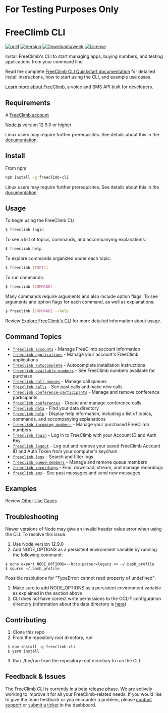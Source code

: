 # For Testing Purposes Only
# FreeClimb CLI
[![oclif](https://img.shields.io/badge/cli-oclif-brightgreen.svg)](https://oclif.io) [![Version](https://img.shields.io/npm/v/freeclimb-cli.svg)](https://npmjs.org/package/freeclimb-cli) [![Downloads/week](https://img.shields.io/npm/dw/freeclimb-cli.svg)](https://npmjs.org/package/freeclimb-cli) [![License](https://img.shields.io/npm/l/freeclimb-cli.svg)](https://github.com/FreeClimbAPI/freeclimb-cli/blob/master/package.json)

Install FreeClimb's CLI to start managing apps, buying numbers, and testing applications from your command line.

Read the complete [FreeClimb CLI Quickstart documentation](https://docs.freeclimb.com/docs/freeclimb-cli-quickstart) for detailed install instructions, how to start using the CLI, and example use cases.

[Learn more about FreeClimb](https://www.freeclimb.com/), a voice and SMS API built for developers.

## Requirements
A [FreeClimb account](https://freeclimb.com/dashboard/)

[Node.js](https://nodejs.org/en/download/) version 12.9.0 or higher

Linux users may require further prerequisites. See details about this in the [documentation](https://docs.freeclimb.com/docs/freeclimb-cli-quickstart#linux).

## Install 
From npm
```sh
npm install -g freeclimb-cli
```
Linux users may require further prerequisites. See details about this in the [documentation](https://docs.freeclimb.com/docs/freeclimb-cli-quickstart#linux).

## Usage
To begin using the FreeClimb CLI:
```sh
$ freeclimb login
```
To see a list of topics, commands, and accompanying explanations:
```sh
$ freeclimb help
```
To explore commands organized under each topic:
```sh
$ freeclimb [TOPIC]
```
To run commands:
```sh
$ freeclimb [COMMAND]
```
Many commands require arguments and also include option flags. To see arguments and option flags for each command, as well as explanations:
```sh
$ freeclimb [COMMAND] --help
```
Review [Explore FreeClimb's CLI](https://docs.freeclimb.com/docs/freeclimb-cli-quickstart#explore-freeclimbs-cli) for more detailed information about usage.

## Command Topics
* [`freeclimb accounts`](docs/accounts.md) - Manage FreeClimb account information
* [`freeclimb applications`](docs/applications.md) - Manage your account's FreeClimb applications
* [`freeclimb autocomplete`](docs/autocomplete.md) - Autocomplete installation instructions
* [`freeclimb available-numbers`](docs/available-numbers.md) - See FreeClimb numbers available for purchase
* [`freeclimb call-queues`](docs/call-queues.md) - Manage call queues
* [`freeclimb calls`](docs/calls.md) - See past calls and make new calls
* [`freeclimb conference-participants`](docs/conference-participants.md) - Manage and remove conference participants
* [`freeclimb conferences`](docs/conferences.md) - Create and manage conference calls
* [`freeclimb data`](docs/data.md) - Find your data directory
* [`freeclimb help`](docs/help.md) - Display help information, including a list of topics, commands, and accompanying explanations
* [`freeclimb incoming-numbers`](docs/incoming-numbers.md) - Manage your purchased FreeClimb numbers
* [`freeclimb login`](docs/login.md) - Log in to FreeClimb with your Account ID and Auth Key
* [`freeclimb logout`](docs/logout.md) - Log out and remove your saved FreeClimb Account ID and Auth Token from your computer's keychain
* [`freeclimb logs`](docs/logs.md) - Search and filter logs
* [`freeclimb queue-members`](docs/queue-members.md) - Manage and remove queue members
* [`freeclimb recordings`](docs/recordings.md) - Find, download, stream, and manage recordings
* [`freeclimb sms`](docs/sms.md) - See past messages and send new messages

## Examples
Review [Other Use Cases](https://docs.freeclimb.com/docs/freeclimb-cli-quickstart#other-use-cases)

## Troubleshooting
Newer versions of Node may give an invalid header value error when using the CLI. To resolve this issue: 
 1. Use Node version 12.9.0
 2. Add NODE_OPTIONS as a persistent environment variable by running the following command:
 ```
 $ echo export NODE_OPTIONS=--http-parser=legacy >> ~/.bash_profile
 $ source ~/.bash_profile
 ```
Possible resolutions for "TypeError: cannot read property of undefined":
 1. Make sure to add NODE_OPTIONS as a persistent environment variable as explained in the section above
 2. CLI does not have correct write permissions to the OCLIF configuration directory (information about the data directory is [here](https://oclif.io/docs/config))

## Contributing
1. Clone this repo
2. From the repository root directory, run: 
```
 $ npm install -g freeclimb-cli
 $ yarn install
```
3. Run ./bin/run from the repository root directory to run the CLI

## Feedback & Issues
The FreeClimb CLI is currently in a beta release phase. We are actively working to improve it for all your FreeClimb-related needs. If you would like to give the team feedback or you encounter a problem, please [contact support](https://www.freeclimb.com/support/) or [submit a ticket](https://freeclimb.com/dashboard/portal/support) in the dashboard.
